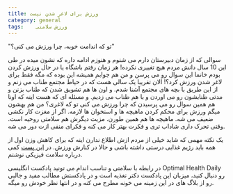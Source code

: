 ```yaml
---
title: ورزش برای لاغر شدن نیست 
category: general
tags:    ورزش سلامتی 
---
```


"تو که اندامت خوبه، چرا ورزش می کنی؟"

سوالی که از زمان دبیرستان دارم می شنوم و هنوزم ادامه داره که نشون میده در طی این 10 سال دانش مردم هیچ تغییری نکرده! 
هر زمان رفتم باشگاه یا در حال ورزش کردن بودم خانما این سوال رو می پرسن و من هم جوابم همیشه این بوده که مگه فقط برای لاغر شدن ورزش کرد؟! 
الان تقریبا یک سالی هست که در حیاط مجتمع طناب می زنم و از این طریق با بچه های مجتمع آشنا شدم. و اون ها هم تشویق شدن که طناب بزنن و مدتی طنابشون رو می اوردن و با هم طناب می زدیم. و مسئله ای که هست اینه که اونا هم همین سوال رو می پرسیدن که چرا ورزش می کنی تو که لاغری؟ من هم بهشون میگم ورزش برای محکم کردن ماهیچه ها و استخوان ها لازمه. اگر از مغزت کار نکشی ضعیف می شه. ماهیچه ها هم همین طورن. مزیت دیگرش هم سلامتی روحیه است. وقتی تحرک داری شاداب تری و فکرت بهتر کار می کنه و فکرای منفی ازت دور می شه. 

یک نکته مهمی که شاید خیلی از مردم ازش اطلاع ندارن اینه که برای کاهش وزن اول از همه باید رژیم غذایی درستی داشته باشی و حالا در کنارش ورزش. در [این پست](https://spacelover.ir/physical-health.html) کمی درباره سلامت فیزیکی نوشتم.

در رابطه با سلامتی و تناسب اندام می تونید پادکست انگلیسی Optimal Health Daily رو دنبال کنید، میزبان این پادکست دکتر تغذیه است و در پادکستش مطالب مفید و جالبی رو از بلاگ های در این زمینه می خونه مطرح می کنه و در انتها نظر خودش رو میگه.

